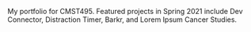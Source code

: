 My portfolio for CMST495. Featured projects in Spring 2021 include Dev Connector, Distraction Timer, Barkr, and Lorem Ipsum Cancer Studies.  

